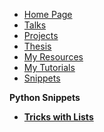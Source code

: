 <!-- SideBar -->

* [Home Page](README.md)
* [Talks](talks/README.md)
* [Projects](projects/README.md)
* [Thesis](thesis/README.md)
* [My Resources](resources/README.md)
* [My Tutorials](tutorials/README.md)
* [Snippets](snippets/README.md)

**Python Snippets**
* [**Tricks with Lists**](snippets/python/lists_tricks.md)